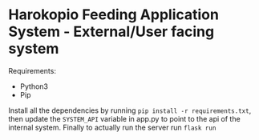 # Harokopio Feeding Application System - External/User facing system

Requirements:
* Python3
* Pip

Install all the dependencies by running `pip install -r requirements.txt`, then
update the `SYSTEM_API` variable in app.py to point to the api of the internal
system.
Finally to actually run the server run `flask run`
